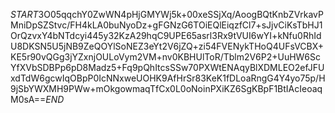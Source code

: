 $START$3O05qqchY0ZwWN4pHjGMYWj5k+00xeSSjXq/AoogBQtKnbZVrkavPMniDpSZStvc/FH4kLA0buNyoDz+gFGNzG6TOiEQlEiqzfCl7+sJjvCiKsTbHJ1OrQzvxY4bNTdcyi445y32KzA29hqC9UPE65asrl3Rx9tVUI6wYI+kNfu0RhIdU8DKSN5U5jNB9ZeQOYlSoNEZ3eYt2V6jZQ+zi54FVENykTHoQ4UFsVCBX+KE5r90vQGg3jYZxnjOULoVym2VM+nv0KBHUlToR/Tblm2V6P2+UuHW6ScYfXVbSDBPp6pD8Madz5+Fq9pQhItcsSSw70PXWtENAqyBlXDMLEO2efJFUxdTdW6gcwIqOBpP0IcNNxweUOHK9AfHrSr83KeK1fDLoaRngG4Y4yo75p/H9jSbYWXMH9PWw+mOkgowmaqTfCx0L0oNoinPXiKZ6SgKBpF1BtIAcIeoaqM0sA==$END$